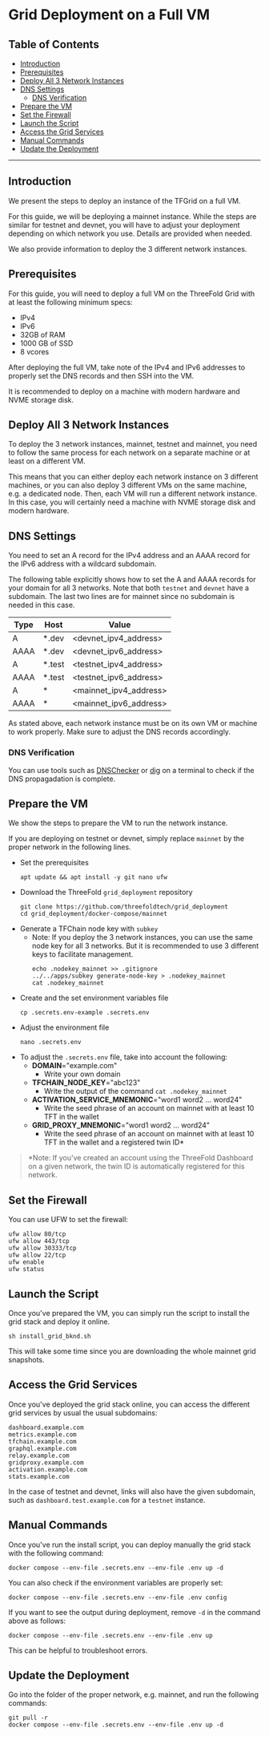 <h1> Grid Deployment on a Full VM </h1>
<h2>Table of Contents</h2>


- [Introduction](#introduction)
- [Prerequisites](#prerequisites)
- [Deploy All 3 Network Instances](#deploy-all-3-network-instances)
- [DNS Settings](#dns-settings)
  - [DNS Verification](#dns-verification)
- [Prepare the VM](#prepare-the-vm)
- [Set the Firewall](#set-the-firewall)
- [Launch the Script](#launch-the-script)
- [Access the Grid Services](#access-the-grid-services)
- [Manual Commands](#manual-commands)
- [Update the Deployment](#update-the-deployment)

***

## Introduction

We present the steps to deploy an instance of the TFGrid on a full VM.

For this guide, we will be deploying a mainnet instance. While the steps are similar for testnet and devnet, you will have to adjust your deployment depending on which network you use. Details are provided when needed.

We also provide information to deploy the 3 different network instances.

## Prerequisites

For this guide, you will need to deploy a full VM on the ThreeFold Grid with at least the following minimum specs:

- IPv4
- IPv6
- 32GB of RAM
- 1000 GB of SSD
- 8 vcores

After deploying the full VM, take note of the IPv4 and IPv6 addresses to properly set the DNS records and then SSH into the VM.

It is recommended to deploy on a machine with modern hardware and NVME storage disk.

## Deploy All 3 Network Instances

To deploy the 3 network instances, mainnet, testnet and mainnet, you need to follow the same process for each network on a separate machine or at least on a different VM. 

This means that you can either deploy each network instance on 3 different machines, or you can also deploy 3 different VMs on the same machine, e.g. a dedicated node. Then, each VM will run a different network instance. In this case, you will certainly need a machine with NVME storage disk and modern hardware.

## DNS Settings

You need to set an A record for the IPv4 address and an AAAA record for the IPv6 address with a wildcard subdomain.

The following table explicitly shows how to set the A and AAAA records for your domain for all 3 networks. Note that both `testnet` and `devnet` have a subdomain. The last two lines are for mainnet since no subdomain is needed in this case.

| Type | Host | Value          |
| ---- | ---- | -------------- |
| A    | \*.dev   | <devnet_ipv4_address> |
| AAAA | \*.dev  | <devnet_ipv6_address> |
| A    | \*.test   | <testnet_ipv4_address> |
| AAAA | \*.test  | <testnet_ipv6_address> |
| A    | \*  | <mainnet_ipv4_address> |
| AAAA | \*  | <mainnet_ipv6_address> |

As stated above, each network instance must be on its own VM or machine to work properly. Make sure to adjust the DNS records accordingly.

### DNS Verification

You can use tools such as [DNSChecker](https://dnschecker.org/) or [dig](https://linux.die.net/man/1/dig) on a terminal to check if the DNS propagadation is complete.

## Prepare the VM

We show the steps to prepare the VM to run the network instance.

If you are deploying on testnet or devnet, simply replace `mainnet` by the proper network in the following lines.

- Set the prerequisites
  ```
  apt update && apt install -y git nano ufw
  ```
- Download the ThreeFold `grid_deployment` repository
    ```
    git clone https://github.com/threefoldtech/grid_deployment
    cd grid_deployment/docker-compose/mainnet
    ```
- Generate a TFChain node key with `subkey`
  - Note: If you deploy the 3 network instances, you can use the same node key for all 3 networks. But it is recommended to use 3 different keys to facilitate management.
    ```
    echo .nodekey_mainnet >> .gitignore
    ../../apps/subkey generate-node-key > .nodekey_mainnet
    cat .nodekey_mainnet
    ```
- Create and the set environment variables file
    ```
    cp .secrets.env-example .secrets.env
    ```
- Adjust the environment file
    ```
    nano .secrets.env
    ```
- To adjust the `.secrets.env` file, take into account the following:
  - **DOMAIN**="example.com"
    - Write your own domain
  - **TFCHAIN_NODE_KEY**="abc123"
    - Write the output of the command `cat .nodekey_mainnet`
  - **ACTIVATION_SERVICE_MNEMONIC**="word1 word2 ... word24"
    - Write the seed phrase of an account on mainnet with at least 10 TFT in the wallet
  - **GRID_PROXY_MNEMONIC**="word1 word2 ... word24"
    - Write the seed phrase of an account on mainnet with at least 10 TFT in the wallet and a registered twin ID\*

> \*Note: If you've created an account using the ThreeFold Dashboard on a given network, the twin ID is automatically registered for this network.

## Set the Firewall

You can use UFW to set the firewall:

```
ufw allow 80/tcp
ufw allow 443/tcp
ufw allow 30333/tcp
ufw allow 22/tcp
ufw enable
ufw status
```

## Launch the Script

Once you've prepared the VM, you can simply run the script to install the grid stack and deploy it online.

```
sh install_grid_bknd.sh
```

This will take some time since you are downloading the whole mainnet grid snapshots.

## Access the Grid Services

Once you've deployed the grid stack online, you can access the different grid services by usual the usual subdomains:

```
dashboard.example.com
metrics.example.com
tfchain.example.com
graphql.example.com
relay.example.com
gridproxy.example.com
activation.example.com
stats.example.com
```

In the case of testnet and devnet, links will also have the given subdomain, such as `dashboard.test.example.com` for a `testnet` instance.

## Manual Commands

Once you've run the install script, you can deploy manually the grid stack with the following command:

```
docker compose --env-file .secrets.env --env-file .env up -d
```

You can also check if the environment variables are properly set:

```
docker compose --env-file .secrets.env --env-file .env config
```

If you want to see the output during deployment, remove `-d` in the command above as follows:

```
docker compose --env-file .secrets.env --env-file .env up
```

This can be helpful to troubleshoot errors.

## Update the Deployment

Go into the folder of the proper network, e.g. mainnet, and run the following commands:

```
git pull -r
docker compose --env-file .secrets.env --env-file .env up -d
```